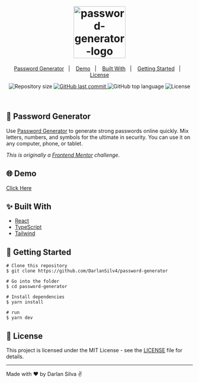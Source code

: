 <h1 align="center">
  <img alt="password-generator-logo" height="140px" title="password-generator" src="https://user-images.githubusercontent.com/77397497/201344795-dbed4b96-f9c4-469e-89e0-c27982f74960.svg" />

</h1>

<p align="center">
  <a href="#-password-generator">Password Generator</a>&nbsp;&nbsp;&nbsp;|&nbsp;&nbsp;&nbsp;
  <a href="#-demo">Demo</a>&nbsp;&nbsp;&nbsp;|&nbsp;&nbsp;&nbsp;
  <a href="#-built-with">Built With</a>&nbsp;&nbsp;&nbsp;|&nbsp;&nbsp;&nbsp;
  <a href="#-getting-started">Getting Started</a>&nbsp;&nbsp;&nbsp;|&nbsp;&nbsp;&nbsp;
  <a href="#-license">License</a>
</p>

<p align="center">
    <img alt="Repository size" src="https://img.shields.io/github/repo-size/DarlanSilv4/password-generator.svg?style=flat-square&color=64a4a">
 <a href="https://github.com/DarlanSilv4/password-generator/commits/master">
    <img alt="GitHub last commit" src="https://img.shields.io/github/last-commit/DarlanSilv4/password-generator.svg?style=flat-square&color=fb7c58">
  </a>
    <img alt="GitHub top language" src="https://img.shields.io/github/languages/top/DarlanSilv4/password-generator.svg?style=flat-square&color=f8cd65">
    <img alt="License" src="https://img.shields.io/static/v1?style=flat-square&label=license&message=MIT&color=a3ffae&labelColor=555555">
</p>

<br>

## 🔐 Password Generator

Use [Password Generator](https://password-generator-ds4.vercel.app/) to generate strong passwords online quickly. Mix letters, numbers, and symbols for the ultimate in security. You can use it on any computer, phone, or tablet.

_This is originally a [Frontend Mentor](https://www.frontendmentor.io/challenges/password-generator-app-Mr8CLycqjh) challenge._

## 🌐 Demo

[Click Here](https://password-generator-ds4.vercel.app/)

## ✨ Built With

- [React](https://reactjs.org)
- [TypeScript](https://www.typescriptlang.org/)
- [Tailwind](https://tailwindcss.com/)

## 🚀 Getting Started

```
# Clone this repository
$ git clone https://github.com/DarlanSilv4/password-generator

# Go into the folder
$ cd password-generator

# Install dependencies
$ yarn install

# run
$ yarn dev

```

## 📄 License

This project is licensed under the MIT License - see the [LICENSE](LICENSE.md) file for details.

---

Made with ♥ by Darlan Silva :v:
